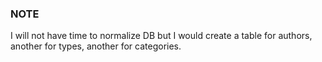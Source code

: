 ### NOTE
I will not have time to normalize DB but I would create a table for authors, another for types, another for categories.